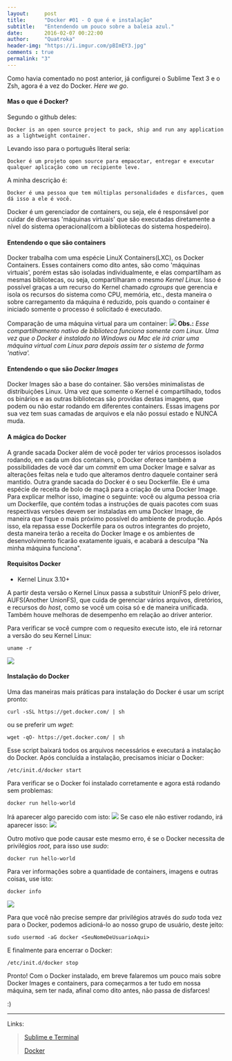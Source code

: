 ```yaml
---
layout:     post
title:      "Docker #01 - O que é e instalação"
subtitle:   "Entendendo um pouco sobre a baleia azul."
date:       2016-02-07 00:22:00
author:     "Quatroka"
header-img: "https://i.imgur.com/pBImEY3.jpg"
comments : true
permalink: "3"
---
```


Como havia comentado no post anterior, já configurei o Sublime Text 3 e o Zsh,
 agora é a vez do Docker. _Here we go_.

#### Mas o que é Docker?

Segundo o github deles:

```
Docker is an open source project to pack, ship and run any application as a lightweight container.
```

Levando isso para o português literal seria:

```
Docker é um projeto open source para empacotar, entregar e executar qualquer aplicação como um recipiente leve.
```

A minha descrição é:

```
Docker é uma pessoa que tem múltiplas personalidades e disfarces, quem dá isso a ele é você.
```

Docker é um gerenciador de containers, ou seja, ele é responsável por cuidar de
 diversas 'máquinas virtuais' que são executadas diretamente a nível do sistema
 operacional(com a bibliotecas do sistema hospedeiro).



#### Entendendo o que são containers

Docker trabalha com uma espécie LinuX Containers(LXC), os Docker Containers.
 Esses containers como dito antes, são como 'máquinas virtuais', porém estas
 são isoladas individualmente, e elas compartilham as mesmas bibliotecas, ou seja,
 compartilharam o mesmo _Kernel Linux_. Isso é possível graças a um recurso do Kernel
 chamado _cgroups_ que gerencia e isola os recursos do sistema como CPU, memória,
 etc., desta maneira o sobre carregamento da máquina é reduzido, pois quando o
 container é iniciado somente o processo é solicitado é executado.

Comparação de uma máquina virtual para um container:
 ![](http://i.imgur.com/nUwlSJ3.jpg)
**Obs.:** _Esse compartilhamento nativo de biblioteca funciona somente com Linux._
 _Uma vez que o Docker é instalado no Windows ou Mac ele irá criar uma máquina_ 
 _virtual com Linux para depois assim ter o sistema de forma 'nativa'._

#### Entendendo o que são _Docker Images_

Docker Images são a base do container. São versões minimalistas de distribuições
 Linux. Uma vez que somente o Kernel é compartilhado, todos os binários e as outras
 bibliotecas são providas destas imagens, que podem ou não estar rodando em diferentes
 containers. Essas imagens por sua vez tem suas camadas de arquivos e ela não
 possui estado e NUNCA muda.

#### A mágica do Docker

A grande sacada Docker além de você poder ter vários processos isolados rodando,
 em cada um dos containers, o Docker oferece também a possibilidades de você
 dar um _commit_ em uma Docker Image e salvar as alterações feitas nela e tudo
 que alteramos dentro daquele container será mantido. Outra grande sacada do Docker
 é o seu Dockerfile. Ele é uma espécie de receita de bolo de maçã para a criação
 de uma Docker Image. Para explicar melhor isso, imagine o seguinte: você ou alguma 
 pessoa cria um Dockerfile, que contém todas a instruções de quais pacotes com suas
 respectivas versões devem ser instaladas em uma Docker Image, de maneira que
 fique o mais próximo possível do ambiente de produção. Após isso, ela repassa
 esse Dockerfile para os outros integrantes do projeto, desta maneira terão a
 receita do Docker Image e os ambientes de desenvolvimento ficarão exatamente
 iguais, e acabará a desculpa "Na minha máquina funciona".

#### Requisitos Docker

* Kernel Linux 3.10+

A partir desta versão o Kernel Linux passa a substituir UnionFS pelo driver,
 AUFS(Another UnionFS), que cuida de gerenciar vários arquivos, diretórios,
 e recursos do _host_, como se você um coisa só e de maneira unificada. Também
 houve melhoras de desempenho em relação ao driver anterior.

Para verificar se você cumpre com o requesito execute isto, ele irá retornar a
 versão do seu Kernel Linux:

    uname -r
![](http://i.imgur.com/P7LZj9B.jpg)

#### Instalação do Docker

Uma das maneiras mais práticas para instalação do Docker é usar um script pronto:

    curl -sSL https://get.docker.com/ | sh

ou se preferir um _wget_:

    wget -qO- https://get.docker.com/ | sh

Esse script baixará todos os arquivos necessários e executará a instalação do
 Docker. Após concluída a instalação, precisamos iniciar o Docker:

    /etc/init.d/docker start

Para verificar se o Docker foi instalado corretamente e agora está rodando sem
 problemas:

    docker run hello-world

Irá aparecer algo parecido com isto:
![](http://i.imgur.com/3pd6hnI.jpg)
Se caso ele não estiver rodando, irá aparecer isso:
![](http://i.imgur.com/S7zrHhZ.jpg)

Outro motivo que pode causar este mesmo erro, é se o Docker necessita de privilégios
 _root_, para isso use _sudo_:

    docker run hello-world

Para ver informações sobre a quantidade de containers, imagens e outras coisas,
use isto:

    docker info

![](http://i.imgur.com/xIgbxAt.jpg)

Para que você não precise sempre dar privilégios através do _sudo_ toda vez para
o Docker, podemos adicioná-lo ao nosso grupo de usuário, deste jeito:

    sudo usermod -aG docker <SeuNomeDeUsuarioAqui>

E finalmente para encerrar o Docker:

    /etc/init.d/docker stop

Pronto! Com o Docker instalado, em breve falaremos um pouco mais sobre Docker Images
 e containers, para começarmos a ter tudo em nossa máquina, sem ter nada, afinal
 como dito antes, não passa de disfarces!

 :)

---
Links:

>[Sublime e Terminal](http://quatroka.github.io/2/)
>
>[Docker](https://www.Docker.com/)
